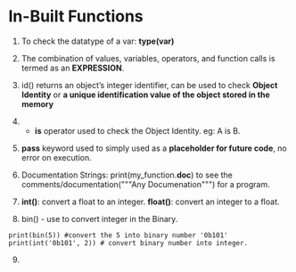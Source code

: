 # In-Built Functions

1. To check the datatype of a var: **type(var)**

2. The combination of values, variables, operators, and function calls is termed as an **EXPRESSION**.

3. id() returns an object’s integer identifier, can be used to check **Object Identity** or **a unique identification value of the object stored in the memory**

4. - **is** operator used to check the Object Identity. eg: A is B.

5. **pass** keyword used to simply used as a **placeholder for future code**, no error on execution.

6. Documentation Strings: print(my_function.__doc__) to see the comments/documentation("""Any Documenation""") for a program.

7. **int()**: convert a float to an integer.
   **float()**: convert an integer to a float.

8. bin() - use to convert integer in the Binary.
```eg.
print(bin(5)) #convert the 5 into binary number '0b101'
print(int('0b101', 2)) # convert binary number into integer.
```

9. 
